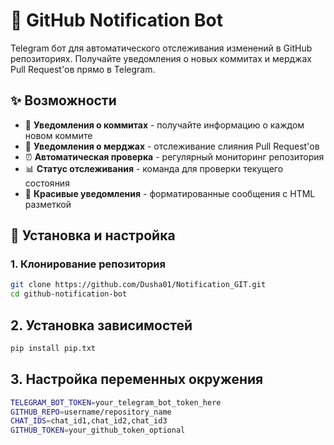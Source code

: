 # 🤖 GitHub Notification Bot

Telegram бот для автоматического отслеживания изменений в GitHub репозиториях. Получайте уведомления о новых коммитах и мерджах Pull Request'ов прямо в Telegram.

## ✨ Возможности

- 🔔 **Уведомления о коммитах** - получайте информацию о каждом новом коммите
- 🎉 **Уведомления о мерджах** - отслеживание слияния Pull Request'ов
- ⏰ **Автоматическая проверка** - регулярный мониторинг репозитория
- 📊 **Статус отслеживания** - команда для проверки текущего состояния
- 🎨 **Красивые уведомления** - форматированные сообщения с HTML разметкой

## 🚀 Установка и настройка

### 1. Клонирование репозитория

```bash
git clone https://github.com/Dusha01/Notification_GIT.git
cd github-notification-bot
```

## 2. Установка зависимостей

```bash
pip install pip.txt
```

## 3. Настройка переменных окружения

```bash
TELEGRAM_BOT_TOKEN=your_telegram_bot_token_here
GITHUB_REPO=username/repository_name
CHAT_IDS=chat_id1,chat_id2,chat_id3
GITHUB_TOKEN=your_github_token_optional
```
